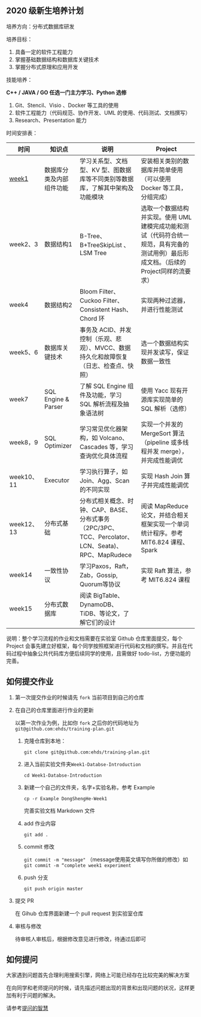 ## 2020 级新生培养计划

培养方向：分布式数据库研发

培养目标：

1. 具备一定的软件工程能力
2. 掌握基础数据结构和数据库关键技术
3. 掌握分布式原理和应用开发

技能培养：

 **C++ / JAVA / GO 任选一门主力学习、Python 选修**

1. Git、Stencil、Visio 、Docker 等工具的使用
2. 软件工程能力（代码规范、协作开发、UML 的使用、代码测试、文档撰写）
3. Research、Presentation 能力

时间安排表：

| 时间                                   | 知识点                   | 说明                                                         | Project                                                      |
| -------------------------------------- | ------------------------ | ------------------------------------------------------------ | ------------------------------------------------------------ |
| [week1](./Week1-Database-Introduction) | 数据库分类及内部组件功能 | 学习关系型、文档型、KV 型、图数据库等不同类别等数据库，了解其中架构及功能模块 | 安装相关类别的数据库并简单使用（可以使用 Docker 等工具，分组完成） |
| week2、3                               | 数据结构1                | B-Tree、B+TreeSkipList 、LSM Tree                            | 选取一个数据结构并实现。使用 UML 建模完成功能和测试（代码符合统一规范，具有完备的测试用例）最后形成文档。（后续的Project同样的流要求） |
| week4                                  | 数据结构2                | Bloom Filter、Cuckoo Filter、Consistent Hash、Chord 环       | 实现两种过滤器，并进行性能测试                               |
| week5、6                               | 数据库关键技术           | 事务及 ACID、并发控制（乐观、悲观）、MVCC、数据持久化和故障恢复（日志、检查点、快照） | 选一个数据结构实现并发读写，保证数据一致性                   |
| week7                                  | SQL Engine & Parser      | 了解 SQL Engine 组件及功能，学习 SQL 解析流程及抽象语法树    | 使用 Yacc 现有开源库实现简单的 SQL 解析（选修）              |
| week8，9                               | SQL Optimizer            | 学习常见优化器架构，如 Volcano、Cascades 等，学习查询优化具体流程 | 实现一个并发的 MergeSort 算法（pipeline 或多线程并发 merge），并完成性能调优 |
| week10、11                             | Executor                 | 学习执行算子，如 Join、Agg、Scan 的不同实现                  | 实现 Hash Join 算子并完成性能调优                            |
| week12、13                             | 分布式基础               | 分布式相关概念、时钟、CAP、BASE、分布式事务（2PC/3PC、TCC、Percolator、LCN、Seata)、RPC、MapRudece | 阅读 MapReduce 论文，并结合相关框架实现一个单词统计程序。参考 MIT6.824 课程、Spark |
| week14                                 | 一致性协议               | 学习Paxos，Raft，Zab，Gossip, Quorum等协议                   | 实现 Raft 算法，参考 MIT6.824 课程                           |
| week15                                 | 分布式数据库             | 阅读 BigTable、DynamoDB、TiDB、等论文，了解它们的设计        |                                                              |



说明：整个学习流程的作业和文档需要在实验室 Github 仓库里面提交，每个 Project 会事先建立好框架，每个同学按照框架进行代码和文档的撰写。并且在代码过程中抽象公共代码库方便后续同学的使用，且需做好 todo-list，方便功能的完善。



## 如何提交作业

1. 第一次提交作业的时候请先 `fork` 当前项目到自己的仓库

2. 在自己的仓库里面进行作业的更新

   以第一次作业为例，比如你 `fork` 之后你的代码地址为 `git@github.com:ehds/training-plan.git`

   1. 克隆仓库到本地：

      `git clone git@github.com:ehds/training-plan.git`

   2. 进入当前实验文件夹`Week1-Databse-Introduction`

      `cd Week1-Databse-Introduction`

   3. 新建一个自己的文件夹，名字+实验名称，参考 Example

      `cp -r Example DongShengHe-Week1`

      完善实验文档 Markdown 文件

   4. add 作业内容

      `git add .`

   5. commit 修改

      `git commit -m "message"` （message使用英文填写你所做的修改）如 `git commit -m “complete week1 experiment`

   6. push 分支

      `git push origin master`

3. 提交 PR

   在 Gihub 仓库界面新建一个 pull request 到实验室仓库

4. 审核与修改

   待审核人审核后，根据修改意见进行修改，待通过后即可

## 如何提问

大家遇到问题首先合理利用搜索引擎，网络上可能已经存在比较完美的解决方案

在向同学和老师提问的时候，请先描述问题出现的背景和出现问题的状况，这样更加有利于问题的解决。

请参考[提问的智慧](https://github.com/ryanhanwu/How-To-Ask-Questions-The-Smart-Way/blob/master/README-zh_CN.md)